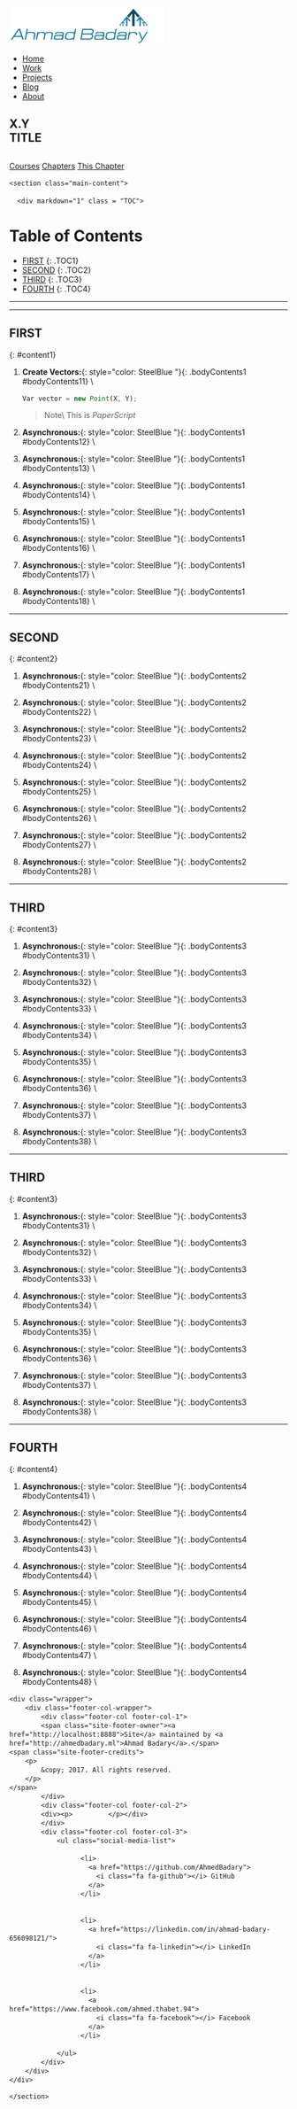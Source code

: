<!DOCTYPE html>
<html lang="en-us">
  <head>
  <meta charset="UTF-8">
  <title>Ahmad Badary</title>
  <meta name="viewport" content="width=device-width, initial-scale=1">
  <meta name="theme-color" content="#157878">
  <link rel="stylesheet" href="/css/normalize.css">
  <link href='https://fonts.googleapis.com/css?family=Open+Sans:400,700' rel='stylesheet' type='text/css'>
  <link rel="stylesheet" href="/css/cayman.css">
  <link rel="stylesheet" href="/css/style.css">
  <link rel="shortcut icon" href="/main_files/favicon.ico" />
  <link rel="stylesheet" href="//maxcdn.bootstrapcdn.com/font-awesome/4.3.0/css/font-awesome.min.css">
  <link rel="stylesheet" href="/css/customStyle.css">
  <title> » Ahmad Badary</title>
  <script src="https://ajax.googleapis.com/ajax/libs/jquery/3.2.1/jquery.min.js"></script>
  <script type="text/javascript" async
  src="https://cdnjs.cloudflare.com/ajax/libs/mathjax/2.7.1/MathJax.js?config=TeX-MML-AM_CHTML">
  </script>
</head>

  <body>
    <nav class="main-nav">
    <a href="https://ahmedbadary.github.io/" class="main-nav-logo">
        <img src="/main_files/logo.png">
    </a>
    <ul id="menu-main" class="main-nav-items">
        <li id="menu-item-1859" class="menu-item menu-item-type-post_type menu-item-object-page menu-item-home menu-item-1859">
            <a href="/">Home</a>
        </li>
        <li id="menu-item-2869" class="menu-item menu-item-type-post_type menu-item-object-page menu-item-2869">
            <a href="/work">Work</a>
        </li>
        <li id="menu-item-1892" class="menu-item menu-item-type-post_type menu-item-object-page menu-item-1892">
            <a href="/projects">Projects</a>
        </li>
        <li id="menu-item-1858" class="menu-item menu-item-type-post_type menu-item-object-page current_page_parent menu-item-1858">
            <a href="/blog">Blog</a>
        </li>
        <li id="menu-item-1862" class="menu-item menu-item-type-post_type menu-item-object-page menu-item-1862">
            <a href="/about">About</a>
        </li>
    </ul>
</nav>


<section class="page-header">
  <h1 class="project-name">X.Y <br /> TITLE</h1>
  <h2 class="project-tagline"></h2>
  <a href="/work_files/school.html" class="btn">Courses</a>
  <a href="/work_files/school/128a.html" class="btn">Chapters</a>
  <a href=  class="btn">This Chapter</a>
</section>

<!-- <div>
  <ul class="posts">
    
      <li><span>02 Jan 2014</span> &raquo; <a href="/2014/01/02/introducing-Ahmad/">Introducing Ahmad</a></li>
    
  </ul>
</div> -->


    <section class="main-content">
      
      <div markdown="1" class = "TOC">
# Table of Contents

  * [FIRST](#content1)
  {: .TOC1}
  * [SECOND](#content2)
  {: .TOC2}
  * [THIRD](#content3)
  {: .TOC3}
  * [FOURTH](#content4)
  {: .TOC4}
</div>

***
***

## FIRST
{: #content1}

1. **Create Vectors:**{: style="color: SteelBlue  "}{: .bodyContents1 #bodyContents11} \\
    ```javascript
    Var vector = new Point(X, Y);
    ```
    > Note\\
    > This is *PaperScript*
2. **Asynchronous:**{: style="color: SteelBlue  "}{: .bodyContents1 #bodyContents12} \\

3. **Asynchronous:**{: style="color: SteelBlue  "}{: .bodyContents1 #bodyContents13} \\

4. **Asynchronous:**{: style="color: SteelBlue  "}{: .bodyContents1 #bodyContents14} \\

5. **Asynchronous:**{: style="color: SteelBlue  "}{: .bodyContents1 #bodyContents15} \\

6. **Asynchronous:**{: style="color: SteelBlue  "}{: .bodyContents1 #bodyContents16} \\

7. **Asynchronous:**{: style="color: SteelBlue  "}{: .bodyContents1 #bodyContents17} \\

8. **Asynchronous:**{: style="color: SteelBlue  "}{: .bodyContents1 #bodyContents18} \\

***

## SECOND
{: #content2}

1. **Asynchronous:**{: style="color: SteelBlue  "}{: .bodyContents2 #bodyContents21} \\

2. **Asynchronous:**{: style="color: SteelBlue  "}{: .bodyContents2 #bodyContents22} \\

3. **Asynchronous:**{: style="color: SteelBlue  "}{: .bodyContents2 #bodyContents23} \\

4. **Asynchronous:**{: style="color: SteelBlue  "}{: .bodyContents2 #bodyContents24} \\

5. **Asynchronous:**{: style="color: SteelBlue  "}{: .bodyContents2 #bodyContents25} \\

6. **Asynchronous:**{: style="color: SteelBlue  "}{: .bodyContents2 #bodyContents26} \\

7. **Asynchronous:**{: style="color: SteelBlue  "}{: .bodyContents2 #bodyContents27} \\

8. **Asynchronous:**{: style="color: SteelBlue  "}{: .bodyContents2 #bodyContents28} \\

***

## THIRD
{: #content3}

1. **Asynchronous:**{: style="color: SteelBlue  "}{: .bodyContents3 #bodyContents31} \\

2. **Asynchronous:**{: style="color: SteelBlue  "}{: .bodyContents3 #bodyContents32} \\

3. **Asynchronous:**{: style="color: SteelBlue  "}{: .bodyContents3 #bodyContents33} \\

4. **Asynchronous:**{: style="color: SteelBlue  "}{: .bodyContents3 #bodyContents34} \\

5. **Asynchronous:**{: style="color: SteelBlue  "}{: .bodyContents3 #bodyContents35} \\

6. **Asynchronous:**{: style="color: SteelBlue  "}{: .bodyContents3 #bodyContents36} \\

7. **Asynchronous:**{: style="color: SteelBlue  "}{: .bodyContents3 #bodyContents37} \\

8. **Asynchronous:**{: style="color: SteelBlue  "}{: .bodyContents3 #bodyContents38} \\

***

## THIRD
{: #content3}

1. **Asynchronous:**{: style="color: SteelBlue  "}{: .bodyContents3 #bodyContents31} \\

2. **Asynchronous:**{: style="color: SteelBlue  "}{: .bodyContents3 #bodyContents32} \\

3. **Asynchronous:**{: style="color: SteelBlue  "}{: .bodyContents3 #bodyContents33} \\

4. **Asynchronous:**{: style="color: SteelBlue  "}{: .bodyContents3 #bodyContents34} \\

5. **Asynchronous:**{: style="color: SteelBlue  "}{: .bodyContents3 #bodyContents35} \\

6. **Asynchronous:**{: style="color: SteelBlue  "}{: .bodyContents3 #bodyContents36} \\

7. **Asynchronous:**{: style="color: SteelBlue  "}{: .bodyContents3 #bodyContents37} \\

8. **Asynchronous:**{: style="color: SteelBlue  "}{: .bodyContents3 #bodyContents38} \\

***

## FOURTH
{: #content4}

1. **Asynchronous:**{: style="color: SteelBlue  "}{: .bodyContents4 #bodyContents41} \\

2. **Asynchronous:**{: style="color: SteelBlue  "}{: .bodyContents4 #bodyContents42} \\

3. **Asynchronous:**{: style="color: SteelBlue  "}{: .bodyContents4 #bodyContents43} \\

4. **Asynchronous:**{: style="color: SteelBlue  "}{: .bodyContents4 #bodyContents44} \\

5. **Asynchronous:**{: style="color: SteelBlue  "}{: .bodyContents4 #bodyContents45} \\

6. **Asynchronous:**{: style="color: SteelBlue  "}{: .bodyContents4 #bodyContents46} \\

7. **Asynchronous:**{: style="color: SteelBlue  "}{: .bodyContents4 #bodyContents47} \\

8. **Asynchronous:**{: style="color: SteelBlue  "}{: .bodyContents4 #bodyContents48} \\

      <footer class="site-footer">
    <!--   <span class="site-footer-owner"><a href="http://localhost:8888">Ahmad Badary</a> is maintained by <a href="http://ahmedbadary.ml">Ahmad Badary</a>.</span> -->
    
<!--  -->
    <div class="wrapper">
        <div class="footer-col-wrapper">
            <div class="footer-col footer-col-1">
            <span class="site-footer-owner"><a href="http://localhost:8888">Site</a> maintained by <a href="http://ahmedbadary.ml">Ahmad Badary</a>.</span>
    <span class="site-footer-credits">
        <p>
            &copy; 2017. All rights reserved.
        </p> 
    </span>
            </div>
            <div class="footer-col footer-col-2">
            <div><p>         </p></div>
            </div>
            <div class="footer-col footer-col-3">
                <ul class="social-media-list">
                    
                      <li>
                        <a href="https://github.com/AhmedBadary">
                          <i class="fa fa-github"></i> GitHub
                        </a>
                      </li>
                    
                    
                      <li>
                        <a href="https://linkedin.com/in/ahmad-badary-656098121/">
                          <i class="fa fa-linkedin"></i> LinkedIn
                        </a>
                      </li>
                    
                    
                      <li>
                        <a href="https://www.facebook.com/ahmed.thabet.94">
                          <i class="fa fa-facebook"></i> Facebook
                        </a>
                      </li>
                    
                </ul>
            </div>
        </div>
    </div>
<!--  -->
</footer>


    </section>

  </body>

<!-- Table of Content Script -->
<script type="text/javascript">
var bodyContents = $(".bodyContents1");
$("<ol>").addClass("TOC1ul").appendTo(".TOC1");
bodyContents.each(function(index, element) {
    var paragraph = $(element);
    $("<li>").html("<a href=#"+paragraph.attr('id')+">"+ paragraph.html().replace(':','')+" </a> ").appendTo(".TOC1ul");
     });
// 
var bodyContents = $(".bodyContents2");
$("<ol>").addClass("TOC2ul").appendTo(".TOC2");
bodyContents.each(function(index, element) {
    var paragraph = $(element);
    $("<li>").html("<a href=#"+paragraph.attr('id')+">"+ paragraph.html().replace(':','')+" </a> ").appendTo(".TOC2ul");
     });
// 
var bodyContents = $(".bodyContents3");
$("<ol>").addClass("TOC3ul").appendTo(".TOC3");
bodyContents.each(function(index, element) {
    var paragraph = $(element);
    $("<li>").html("<a href=#"+paragraph.attr('id')+">"+ paragraph.html().replace(':','')+" </a> ").appendTo(".TOC3ul");
     });
//
var bodyContents = $(".bodyContents4");
$("<ol>").addClass("TOC4ul").appendTo(".TOC4");
bodyContents.each(function(index, element) {
    var paragraph = $(element);
    $("<li>").html("<a href=#"+paragraph.attr('id')+">"+ paragraph.html().replace(':','')+" </a> ").appendTo(".TOC4ul");
     });
//
var bodyContents = $(".bodyContents5");
$("<ol>").addClass("TOC5ul").appendTo(".TOC5");
bodyContents.each(function(index, element) {
    var paragraph = $(element);
    $("<li>").html("<a href=#"+paragraph.attr('id')+">"+ paragraph.html().replace(':','')+" </a> ").appendTo(".TOC5ul");
     });
//
var bodyContents = $(".bodyContents6");
$("<ol>").addClass("TOC6ul").appendTo(".TOC6");
bodyContents.each(function(index, element) {
    var paragraph = $(element);
    $("<li>").html("<a href=#"+paragraph.attr('id')+">"+ paragraph.html().replace(':','')+" </a> ").appendTo(".TOC6ul");
     });

</script>

<!-- VIDEO BUTTONS SCRIPT -->
<script type="text/javascript">
  function iframePopInject(event) {
    var $button = $(event.target);
    // console.log($button.parent().next());
    if ($button.attr('value') == 'show') {
        $button.attr('value', 'hide');
        $figure = $("<div>").addClass("video_container");
        $iframe = $("<iframe>").appendTo($figure);
        $iframe.attr("src", $button.attr("src"));
        $iframe.attr("frameborder", "0");
        $iframe.attr("allowfullscreen", "true");
        $iframe.css("padding", "4px 6px");
        $button.next().css("display", "block");
        $figure.appendTo($button.next());
        $button.text("Hide Video")
    } else {
        $button.attr('value', 'show');
        $button.next().html("");
        $button.text("Show Video")
    }
}
</script>

<!-- BUTTON TRY -->
<script type="text/javascript">
  function iframePopA(event) {
    event.preventDefault();
    var $a = $(event.target).parent();
    console.log($a);
    if ($a.attr('value') == 'show') {
        $a.attr('value', 'hide');
        $figure = $("<div>");
        $iframe = $("<iframe>").addClass("popup_website_container").appendTo($figure);
        $iframe.attr("src", $a.attr("href"));
        $iframe.attr("frameborder", "1");
        $iframe.attr("allowfullscreen", "true");
        $iframe.css("padding", "4px 6px");
        $a.next().css("display", "block");
        $figure.appendTo($a.next().next());
        // $a.text("Hide Content")
        $('html, body').animate({
            scrollTop: $a.offset().top
        }, 1000);
    } else {
        $a.attr('value', 'show');
        $a.next().next().html("");
        // $a.text("Show Content")
    }

    $a.next().css("display", "inline");
}
</script>


<!-- TEXT BUTTON SCRIPT - INJECT -->
<script type="text/javascript">
  function showTextPopInject(event) {
    var $button = $(event.target);
    var txt = $button.attr("input");
    console.log(txt);
    if ($button.attr('value') == 'show') {
        $button.attr('value', 'hide');
        $p = $("<p>");
        $p.html(txt);
        $button.next().css("display", "block");
        $p.appendTo($button.next());
        $button.text("Hide Content")
    } else {
        $button.attr('value', 'show');
        $button.next().html("");
        $button.text("Show Content")
    }

}
</script>

<!-- TEXT BUTTON SCRIPT - HIDDEN / HIDE / SHOW / HIDE/SHOW -->
<script type="text/javascript">
  function showTextPopHide(event) {
    var $button = $(event.target);
    var txt = $button.attr("input");
    if ($button.attr('value') == 'show') {
        $button.attr('value', 'hide');
        $button.next().removeAttr("hidden");
        $button.text("Hide Content");
    } else {
        $button.attr('value', 'show');
        $button.next().attr("hidden", "");
        $button.text("Show Content");
    }
}
</script>

<!-- TEXT BUTTON SCRIPT - HIDDEN / HIDE / SHOW / HIDE/SHOW -->
<script type="text/javascript">
  function showText_withParent_PopHide(event) {
    var $button = $(event.target);
    var $parent = $button.parent();
    var txt = $button.attr("input");
    if ($button.attr('value') == 'show') {
        $button.attr('value', 'hide');
        $parent.next().removeAttr("hidden");
        $button.text("Hide Content");
    } else {
        $button.attr('value', 'show');
        $parent.next().attr("hidden", "");
        $button.text("Show Content");
    }
}
</script>

</html>
